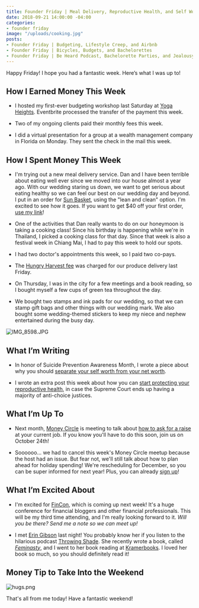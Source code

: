```yaml
---
title: Founder Friday | Meal Delivery, Reproductive Health, and Self Worth
date: 2018-09-21 14:00:00 -04:00
categories:
- founder friday
image: "/uploads/cooking.jpg"
posts:
- Founder Friday | Budgeting, Lifestyle Creep, and Airbnb
- Founder Friday | Bicycles, Budgets, and Bachelorettes
- Founder Friday | Be Heard Podcast, Bachelorette Parties, and Jealousy
---
```


Happy Friday! I hope you had a fantastic week. Here’s what I was up to!

## How I Earned Money This Week

* I hosted my first-ever budgeting workshop last Saturday at [Yoga Heights](https://yogaheightsdc.com/). Eventbrite processed the transfer of the payment this week.

* Two of my ongoing clients paid their monthly fees this week.

* I did a virtual presentation for a group at a wealth management company in Florida on Monday. They sent the check in the mail this week.

## How I Spent Money This Week

* I'm trying out a new meal delivery service. Dan and I have been terrible about eating well ever since we moved into our house almost a year ago. With our wedding staring us down, we want to get serious about eating healthy so we can feel our best on our wedding day and beyond. I put in an order for [Sun Basket](http://www.sunbasket.com), using the "lean and clean" option. I'm excited to see how it goes. If you want to get $40 off your first order, [use my link](https://sunbasket.com/invite/Mary1915063)!

* One of the activities that Dan really wants to do on our honeymoon is taking a cooking class! Since his birthday is happening while we're in Thailand, I picked a cooking class for that day. Since that week is also a festival week in Chiang Mai, I had to pay this week to hold our spots.

* I had two doctor's appointments this week, so I paid two co-pays.

* The [Hungry Harvest fee](http://hharvest.net/m5didTk) was charged for our produce delivery last Friday.

* On Thursday, I was in the city for a few meetings and a book reading, so I bought myself a few cups of green tea throughout the day.

* We bought two stamps and ink pads for our wedding, so that we can stamp gift bags and other things with our wedding mark. We also bought some wedding-themed stickers to keep my niece and nephew entertained during the busy day.

![IMG_8598.JPG](/uploads/IMG_8598.JPG)

## What I’m Writing

* In honor of Suicide Prevention Awareness Month, I wrote a piece about why you should [separate your self worth from your net worth](https://www.maggiegermano.com/blog/why-its-important-to-separate-your-self-worth-from-your-money/).

* I wrote an extra post this week about how you can [start protecting your reproductive health](www.maggiegermano.com/blog/its-time-to-prepare-to-protect-your-reproductive-health/), in case the Supreme Court ends up having a majority of anti-choice justices.

## What I’m Up To

* Next month, [Money Circle](https://www.maggiegermano.com/moneycircle/) is meeting to talk about [how to ask for a raise](https://www.maggiegermano.com/events/how-to-ask-for-a-raise/) at your current job. If you know you'll have to do this soon, join us on October 24th!

* Soooooo... we had to cancel this week's Money Circle meetup because the host had an issue. But fear not, we'll still talk about how to plan ahead for holiday spending! We're rescheduling for December, so you can be super informed for next year! Plus, you can already [sign up](https://www.eventbrite.com/e/money-circle-how-to-plan-for-holiday-spending-tickets-50456857820)!

## What I’m Excited About

* I'm excited for [FinCon](https://finconexpo.com/), which is coming up next week! It's a huge conference for financial bloggers and other financial professionals. This will be my third time attending, and I'm really looking forward to it. *Will you be there? Send me a note so we can meet up!*

* I met [Erin Gibson](http://www.gibblertron.com/) last night! You probably know her if you listen to the hilarious podcast [Throwing Shade](http://www.throwingshade.com/). She recently wrote a book, called *[Feminasty](https://www.feminasty.com/)*, and I went to her book reading at [Kramerbooks](http://kramers.com/). I loved her book so much, so you should definitely read it!

## Money Tip to Take Into the Weekend

![hugs.png](/uploads/hugs.png)

That's all from me today! Have a fantastic weekend!